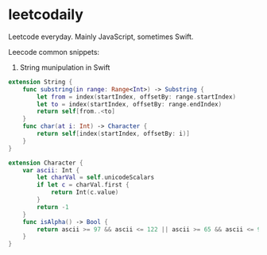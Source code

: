 # leetcodaily
Leetcode everyday.
Mainly JavaScript, sometimes Swift.

Leecode common snippets:

1. String munipulation in Swift
```swift
extension String {
    func substring(in range: Range<Int>) -> Substring {
        let from = index(startIndex, offsetBy: range.startIndex)
        let to = index(startIndex, offsetBy: range.endIndex)
        return self[from..<to]
    }
    func char(at i: Int) -> Character {
        return self[index(startIndex, offsetBy: i)]
    }
}

extension Character {
    var ascii: Int {
        let charVal = self.unicodeScalars
        if let c = charVal.first {
            return Int(c.value)
        }
        return -1
    }
    func isAlpha() -> Bool {
        return ascii >= 97 && ascii <= 122 || ascii >= 65 && ascii <= 90
    }
}
```
